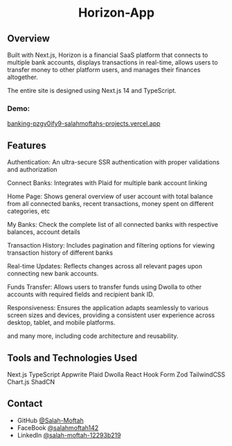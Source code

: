 
<h1 align="center">Horizon-App</h1>

## Overview

<p>Built with Next.js, Horizon is a financial SaaS platform that connects to multiple bank accounts, displays transactions in real-time, allows users to transfer money to other platform users, and manages their finances altogether.</p>

<p>The entire site is designed using Next.js 14 and TypeScript.</p>

<div><h3>Demo: </h3><a href="banking-pzgv0ify9-salahmoftahs-projects.vercel.app" target="_blank">banking-pzgv0ify9-salahmoftahs-projects.vercel.app</a></div>

## Features

Authentication: An ultra-secure SSR authentication with proper validations and authorization

 Connect Banks: Integrates with Plaid for multiple bank account linking

 Home Page: Shows general overview of user account with total balance from all connected banks, recent transactions, money spent on different categories, etc

 My Banks: Check the complete list of all connected banks with respective balances, account details

 Transaction History: Includes pagination and filtering options for viewing transaction history of different banks

Real-time Updates: Reflects changes across all relevant pages upon connecting new bank accounts.

 Funds Transfer: Allows users to transfer funds using Dwolla to other accounts with required fields and recipient bank ID.

Responsiveness: Ensures the application adapts seamlessly to various screen sizes and devices, providing a consistent user experience across desktop, tablet, and mobile platforms.

and many more, including code architecture and reusability.

## Tools and Technologies Used
Next.js
TypeScript
Appwrite
Plaid
Dwolla
React Hook Form
Zod
TailwindCSS
Chart.js
ShadCN

## Contact
- GitHub [@Salah-Moftah](https://github.com/Salah-Moftah)
- FaceBook [@salahmoftah142](https://www.facebook.com/salahmoftah142)
- LinkedIn [@salah-moftah-12293b219](https://www.linkedin.com/in/salah-moftah-12293b219)


